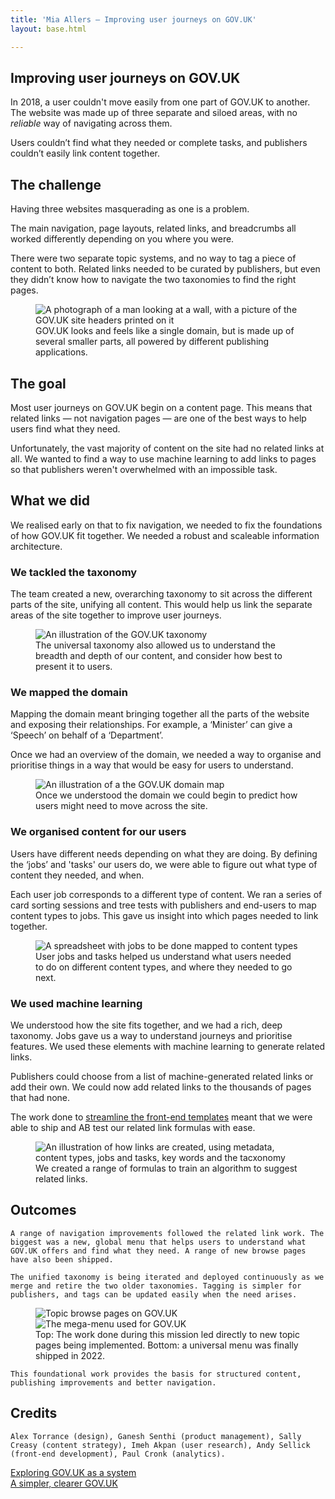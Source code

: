 ```yaml
---
title: 'Mia Allers — Improving user journeys on GOV.UK'
layout: base.html

---
```


<!-- Section 1 The challenge -->

<section>
<div class="intro">
   <h1>Improving user journeys on GOV.UK</h1>
    
  In 2018, a user couldn't move easily from one part of GOV.UK to another. The website was made up of three separate and siloed areas, with no <i>reliable</i> way of navigating across them. 
    
  Users couldn’t find what they needed or complete tasks, and publishers couldn’t easily link content together.
</div> 
</section>

<section> 
<div class="grid">
<div class="right">

   <h2>The challenge</h2>

  Having three websites masquerading as one is a problem.

  The main navigation, page layouts, related links, and breadcrumbs all worked differently depending on you where you were. 

  There were two separate topic systems, and no way to tag a piece of content to both. Related links needed to be curated by publishers, but even they didn’t know how to navigate the two taxonomies to find the right pages.
    
</div>
</div>

<figure class="grid">
  <picture class="middle">
    <source media="(min-width: 800px)" srcset="/assets/images/site-headers.png">
    <source media="(max-width: 400px)" srcset="/assets/images/site-headers-mob.png">
    <img src="/assets/images/site-headers.png" alt="A photograph of a man looking at a wall, with a picture of the GOV.UK site headers printed on it">
 </picture>

  <figcaption class="right">GOV.UK looks and feels like a single domain, but is made up of several smaller parts, all powered by different publishing applications. </figcaption>
  </figure>

<div class="grid">
<div class="right">

<h2>The goal</h2>

  Most user journeys on GOV.UK begin on a content page. This means that related links — not navigation pages — are one of the best ways to help users find what they need. 

  Unfortunately, the vast majority of content on the site had no related links at all. We wanted to find a way to use machine learning to add links to pages so that publishers weren't overwhelmed with an impossible task.
</div>
</div>

<div class="grid">
<div class="right">
   <h2>What we did</h2>

  We realised early on that to fix navigation, we needed to fix the foundations of how GOV.UK fit together. We needed a robust and scaleable information architecture. 

  <h3>We tackled the taxonomy</h3>

  The team created a new, overarching taxonomy to sit across the different parts of the site, unifying all content. This would help us link the separate areas of the site together to improve user journeys. 
</div>
</div>

<figure class="grid"> 
    
  <picture class="middle">
    <source media="(min-width: 800px)" srcset="/assets/images/taxonomy.svg">
    <source media="(max-width: 600px)" srcset="/assets/images/taxonomy-mob.svg">
    <img src="/assets/images/taxonomy.svg" alt="An illustration of the GOV.UK taxonomy">
  </picture>

   <figcaption class="right">The universal taxonomy also allowed us to understand the breadth and depth of our content, and consider how best to present it to users.</figcaption>
</figure>

<div class="grid">
<div class="right">

  <h3>We mapped the domain</h3>

  Mapping the domain meant bringing together all the parts of the website and exposing their relationships. For example, a ‘Minister’ can give a ‘Speech’ on behalf of a ‘Department’. 

  Once we had an overview of the domain, we needed a way to organise and prioritise things in a way that would be easy for users to understand.

</div>
</div>

<figure class="grid">
   <picture class="middle">
    <source media="(min-width: 800px)" srcset="/assets/images/domain.svg">
    <source media="(max-width: 600px)" srcset="/assets/images/domain-mob.svg">
    <img src="/assets/images/domain.svg" alt="An illustration of a the GOV.UK domain map">
  </picture>

   <figcaption class="right">Once we understood the domain we could begin to predict how users might need to move across the site.</figcaption>
</figure>

<div class="grid">
<div class="right">

<h3>We organised content for our users</h3>

  Users have different needs depending on what they are doing. By defining the ‘jobs’ and 'tasks' our users do, we were able to figure out what type of content they needed, and when.

  Each user job corresponds to a different type of content. We ran a series of card sorting sessions and tree tests with publishers and end-users to map content types to jobs. This gave us insight into which pages needed to link together.
</div>
</div>

<figure class="grid"> 
   <picture class="middle">
    <source media="(min-width: 800px)" srcset="/assets/images/jobs-spreadsheet.svg">
    <source media="(max-width: 600px)" srcset="/assets/images/jobs-spreadsheet-mob.svg">
    <img src="/assets/images/jobs-spreadsheet.svg" alt="A spreadsheet with jobs to be done mapped to content types">
  </picture>

  <figcaption class="right">User jobs and tasks helped us understand what users needed to do on different content types, and where they needed to go next.</figcaption>
</figure>
</section>

<div class="grid">
<div class="right">
  <h3>We used machine learning</h3>

  We understood how the site fits together, and we had a rich, deep taxonomy. Jobs gave us a way to understand journeys and prioritise features. We used these elements with machine learning to generate related links.

  Publishers could choose from a list of machine-generated related links or add their own. We could now add related links to the thousands of pages that had none.

  The work done to <a href="/template">streamline the front-end templates</a> meant that we were able to ship and AB test our related link formulas with ease.

</div>
</div>

<figure class="grid"> 

  <picture class="middle">
    <source media="(min-width: 800px)" srcset="/assets/images/link-formula.png">
    <source media="(max-width: 600px)" srcset="/assets/images/link-formula-mob.png">
    <img src="/assets/images/link-formula.png" alt="An illustration of how links are created, using metadata, content types, jobs and tasks, key words and the tacxonomy">
  </picture>

  <figcaption class="right">We created a range of formulas to train an algorithm to suggest related links.</figcaption>
</figure>
</section>

<section>
<div class="grid">
<div class="right">
  <h2>Outcomes</h2>

    A range of navigation improvements followed the related link work. The biggest was a new, global menu that helps users to understand what GOV.UK offers and find what they need. A range of new browse pages have also been shipped.

    The unified taxonomy is being iterated and deployed continuously as we merge and retire the two older taxonomies. Tagging is simpler for publishers, and tags can be updated easily when the need arises.

</div>
</div>

<figure class="grid"> 

   <picture class="middle">
    <img src="/assets/images/menu-desk.png" alt="Topic browse pages on GOV.UK">
  </picture>

  <picture class="middle">
    <img src="/assets/images/menu-desk.png" alt="The mega-menu used for GOV.UK">
  </picture>

  <figcaption class="right">Top: The work done during this mission led directly to new topic pages being implemented. Bottom: a universal menu was finally shipped in 2022. </figcaption>
</figure>


<div class="outro">

    This foundational work provides the basis for structured content, publishing improvements and better navigation.
</div>
</section>

<section>
<div class="grid">
<div class="right">
<div class="credits">
  <h2>Credits</h2>
 
    Alex Torrance (design), Ganesh Senthi (product management), Sally Creasy (content strategy), Imeh Akpan (user research), Andy Sellick (front-end development), Paul Cronk (analytics).
  </div>
  </div> 
</section>

<div class="[ grid ] [ pagination ]">
  <div class="right">
    <div class="next">
      <a href="/content-types">Exploring GOV.UK as a system</a>
    </div>
    <div class="prev">
      <a href="/template">A simpler, clearer GOV.UK</a>
    </div>
  </div>
</div>
